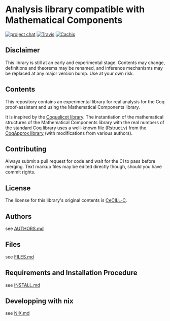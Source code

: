 Analysis library compatible with Mathematical Components
========================================================
[![project chat](https://img.shields.io/badge/zulip-join_chat-brightgreen.svg)](https://coq.zulipchat.com/#narrow/stream/237666-math-comp-analysis)
[![Travis](https://travis-ci.org/math-comp/analysis.svg?branch=master)](https://travis-ci.org/math-comp/analysis)
[![Cachix](https://github.com/math-comp/analysis/workflows/Cachix/badge.svg)](https://github.com/math-comp/analysis/actions)

## Disclaimer

This library is still at an early and experimental stage.
Contents may change, definitions and theorems may be renamed,
and inference mechanisms may be replaced at any major version bump.
Use at your own risk.

## Contents

This repository contains an experimental library for real analysis
for the Coq proof-assistant and using the Mathematical Components
library.

It is inspired by the [Coquelicot library]. The instantiation of the
mathematical structures of the Mathematical Components library with
the real numbers of the standard Coq library uses a well-known file
(Rstruct.v) from the [CoqApprox library] (with modifications from various
authors).

[Coquelicot library]: http://coquelicot.saclay.inria.fr/
[CoqApprox library]: http://tamadi.gforge.inria.fr/CoqApprox/

## Contributing

Always submit a pull request for code and wait for the CI to pass before merging.
Text markup files may be edited directly though, should you have commit rights.

## License

The license for this library's original contents is [CeCILL-C].

[CeCILL-C]: http://www.cecill.info/index.en.html

## Authors

see [AUTHORS.md](AUTHORS.md)

## Files

see [FILES.md](FILES.md)

## Requirements and Installation Procedure

see [INSTALL.md](INSTALL.md)

## Developping with nix

see [NIX.md](NIX.md)
